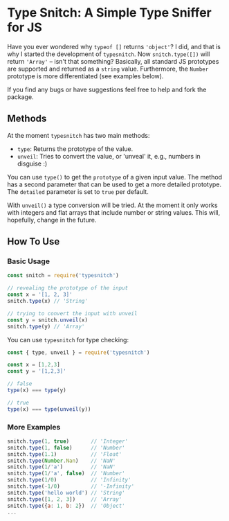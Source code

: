 # Type Snitch: A Simple Type Sniffer for JS

Have you ever wondered why `typeof []` returns `'object'`? I did, and that is why I started the development of `typesnitch`. Now `snitch.type([])` will return `'Array'` – isn't that something? Basically, all standard JS prototypes are supported and returned as a `string` value. Furthermore, the `Number` prototype is more differentiated (see examples below).

If you find any bugs or have suggestions feel free to help and fork the package.

## Methods

At the moment `typesnitch` has two main methods:
- `type`: Returns the prototype of the value.
- `unveil`: Tries to convert the value, or 'unveal' it, e.g., numbers in disguise :)

You can use `type()` to get the `prototype` of a given input value. The method has a second parameter that can be used to get a more detailed prototype. The `detailed` parameter is set to `true` per default.


With `unveil()` a type conversion will be tried. At the moment it only works with integers and flat arrays that include number or string values. This will, hopefully, change in the future.

## How To Use

### Basic Usage

```js
const snitch = require('typesnitch')

// revealing the prototype of the input
const x = '[1, 2, 3]'
snitch.type(x) // 'String'

// trying to convert the input with unveil
const y = snitch.unveil(x)
snitch.type(y) // 'Array'
```

You can use `typesnitch` for type checking:
```js
const { type, unveil } = require('typesnitch')

const x = [1,2,3]
const y = '[1,2,3]'

// false
type(x) === type(y)

// true
type(x) === type(unveil(y))
```

### More Examples

```js
snitch.type(1, true)       // 'Integer'
snitch.type(1, false)      // 'Number'
snitch.type(1.1)           // 'Float'
snitch.type(Number.Nan)    // 'NaN'
snitch.type(1/'a')         // 'NaN'
snitch.type(1/'a', false)  // 'Number'
snitch.type(1/0)           // 'Infinity'
snitch.type(-1/0)          // '-Infinity'
snitch.type('hello world') // 'String'
snitch.type([1, 2, 3])     // 'Array'
snitch.type({a: 1, b: 2})  // 'Object'
...
```